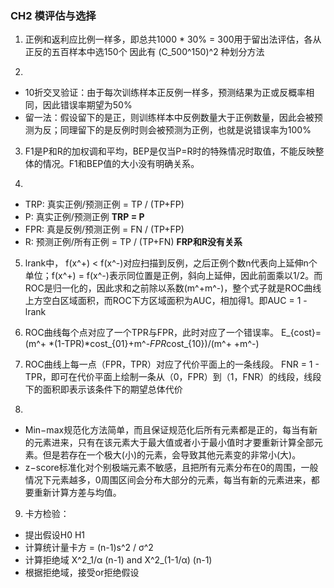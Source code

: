 ### CH2 模评估与选择
1. 正例和返利应比例一样多，即总共1000 * 30% = 300用于留出法评估，各从正反的五百样本中选150个
因此有 (C_500^150)^2 种划分方法

2.
- 10折交叉验证：由于每次训练样本正反例一样多，预测结果为正或反概率相同，因此错误率期望为50%
- 留一法：假设留下的是正，则训练样本中反例数量大于正例数量，因此会被预测为反；同理留下的是反例时则会被预测为正例，也就是说错误率为100%

3. F1是P和R的加权调和平均，BEP是仅当P=R时的特殊情况时取值，不能反映整体的情况。F1和BEP值的大小没有明确关系。

4.
- TRP: 真实正例/预测正例 = TP / (TP+FP)
- P: 真实正例/预测正例
**TRP = P**
- FPR: 真是反例/预测正例 = FN / (TP+FP)
- R: 预测正例/所有正例 = TP / (TP+FN)
**FRP和R没有关系**

5. lrank中， f(x^+) < f(x^-)对应扫描到反例，之后正例个数n代表向上延伸n个单位；f(x^+) = f(x^-)表示同位置是正例，斜向上延伸，因此前面乘以1/2。而ROC是归一化的，因此求和之前除以系数(m^+m^-)，整个式子就是ROC曲线上方空白区域面积，而ROC下方区域面积为AUC，相加得1。即AUC = 1 - lrank

6. ROC曲线每个点对应了一个TPR与FPR，此时对应了一个错误率。
E_{cost}=(m^+ *(1-TPR)*cost_{01}+m^-*FPR*cost_{10})/(m^+ +m^-)

7. ROC曲线上每一点（FPR，TPR）对应了代价平面上的一条线段。
FNR = 1 - TPR，即可在代价平面上绘制一条从（0，FPR）到（1，FNR）的线段，线段下的面积即表示该条件下的期望总体代价

8.
- Min−max规范化方法简单，而且保证规范化后所有元素都是正的，每当有新的元素进来，只有在该元素大于最大值或者小于最小值时才要重新计算全部元素。但是若存在一个极大(小)的元素，会导致其他元素变的非常小(大)。
- z−score标准化对个别极端元素不敏感，且把所有元素分布在0的周围，一般情况下元素越多，0周围区间会分布大部分的元素，每当有新的元素进来，都要重新计算方差与均值。

9. 卡方检验：
- 提出假设H0 H1
- 计算统计量卡方 = (n-1)s^2 / σ^2
- 计算拒绝域 X^2_1/α (n-1) and X^2_(1-1/α) (n-1)
- 根据拒绝域，接受or拒绝假设
